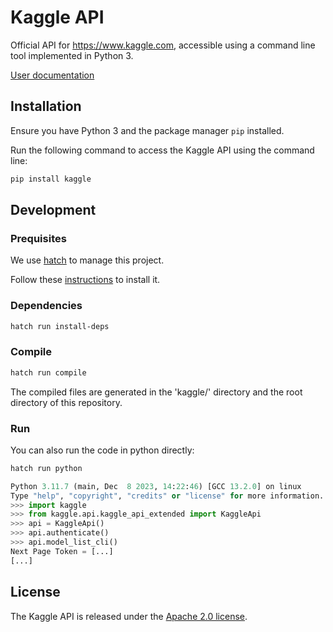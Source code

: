 # Kaggle API

Official API for https://www.kaggle.com, accessible using a command line tool implemented in Python 3.  

[User documentation](docs/README.md)

## Installation

Ensure you have Python 3 and the package manager `pip` installed.

Run the following command to access the Kaggle API using the command line:

```sh
pip install kaggle
```

## Development

### Prequisites

We use [hatch](https://hatch.pypa.io) to manage this project.

Follow these [instructions](https://hatch.pypa.io/latest/install/) to install it.

### Dependencies

```sh
hatch run install-deps
```

### Compile

```sh
hatch run compile
```

The compiled files are generated in the 'kaggle/' directory and the root directory of this repository.

### Run

You can also run the code in python directly:

```sh
hatch run python
```

```python
Python 3.11.7 (main, Dec  8 2023, 14:22:46) [GCC 13.2.0] on linux
Type "help", "copyright", "credits" or "license" for more information.
>>> import kaggle
>>> from kaggle.api.kaggle_api_extended import KaggleApi
>>> api = KaggleApi()
>>> api.authenticate()
>>> api.model_list_cli()
Next Page Token = [...]
[...]

```

## License

The Kaggle API is released under the [Apache 2.0 license](LICENSE).
